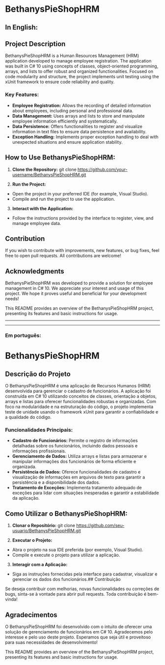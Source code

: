 # BethanysPieShopHRM

## In English:

## Project Description

BethanysPieShopHRM is a Human Resources Management (HRM) application developed to manage employee registration. The application was built in C# 10 using concepts of classes, object-oriented programming, arrays, and lists to offer robust and organized functionalities. Focused on code modularity and structure, the project implements unit testing using the xUnit framework to ensure code reliability and quality.

### Key Features:

- **Employee Registration:** Allows the recording of detailed information about employees, including personal and professional data.
- **Data Management:** Uses arrays and lists to store and manipulate employee information efficiently and systematically.
- **Data Persistence:** Offers functionalities to register and visualize information in text files to ensure data persistence and availability.
- **Exception Handling:** Implements proper exception handling to deal with unexpected situations and ensure application stability.



## How to Use BethanysPieShopHRM:

1. **Clone the Repository:**
git clone https://github.com/your-username/BethanysPieShopHRM.git

2. **Run the Project:**
- Open the project in your preferred IDE (for example, Visual Studio).
- Compile and run the project to use the application.

3. **Interact with the Application:**
- Follow the instructions provided by the interface to register, view, and manage employee data.



## Contribution

If you wish to contribute with improvements, new features, or bug fixes, feel free to open pull requests. All contributions are welcome!



## Acknowledgments

BethanysPieShopHRM was developed to provide a solution for employee management in C# 10. We appreciate your interest and usage of this project. We hope it proves useful and beneficial for your development needs!



This README provides an overview of the BethanysPieShopHRM project, presenting its features and basic instructions for usage.

-----------------
---


### Em português:
# BethanysPieShopHRM

## Descrição do Projeto

O BethanysPieShopHRM é uma aplicação de Recursos Humanos (HRM) desenvolvida para gerenciar o cadastro de funcionários. A aplicação foi construída em C# 10 utilizando conceitos de classes, orientação a objetos, arrays e listas para oferecer funcionalidades robustas e organizadas. Com foco na modularidade e na estruturação do código, o projeto implementa teste de unidade usando o framework xUnit para garantir a confiabilidade e a qualidade do código.

### Funcionalidades Principais:

- **Cadastro de Funcionários:** Permite o registro de informações detalhadas sobre os funcionários, incluindo dados pessoais e informações profissionais.
- **Gerenciamento de Dados:** Utiliza arrays e listas para armazenar e manipular informações dos funcionários de forma eficiente e organizada.
- **Persistência de Dados:** Oferece funcionalidades de cadastro e visualização de informações em arquivos de texto para garantir a persistência e a disponibilidade dos dados.
- **Tratamento de Exceções:** Implementa tratamento adequado de exceções para lidar com situações inesperadas e garantir a estabilidade da aplicação.



## Como Utilizar o BethanysPieShopHRM:

1. **Clonar o Repositório:**
git clone https://github.com/seu-usuario/BethanysPieShopHRM.git

2. **Executar o Projeto:**
- Abra o projeto na sua IDE preferida (por exemplo, Visual Studio).
- Compile e execute o projeto para utilizar a aplicação.

3. **Interagir com a Aplicação:**
- Siga as instruções fornecidas pela interface para cadastrar, visualizar e gerenciar os dados dos funcionários.## Contribuição

Se deseja contribuir com melhorias, novas funcionalidades ou correções de bugs, sinta-se à vontade para abrir pull requests. Toda contribuição é bem-vinda! 
## Agradecimentos

O BethanysPieShopHRM foi desenvolvido com o intuito de oferecer uma solução de gerenciamento de funcionários em C# 10. Agradecemos pelo interesse e pelo uso deste projeto. Esperamos que seja útil e proveitoso para suas necessidades de desenvolvimento!


This README provides an overview of the BethanysPieShopHRM project, presenting its features and basic instructions for usage.
